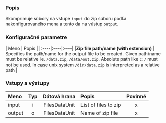 ### Popis

Skomprimuje súbory na vstupe `input` do zip súboru podľa nakonfigurovaného mena a tento da na vústup `output`.

### Konfiguračné parametre

| Meno | Popis |
|:----|:----|:----|
|**Zip file path/name (with extension)** | Specifies the path/name for the output file to be created. Given path/name must be relative ie. `/data.zip`, `/data/out.zip`. Absolute path like `c:/` must not be used. In case unix system `/dir/data.zip` is interpreted as a relative path |

### Vstupy a výstupy

|Meno |Typ | Dátová hrana | Popis | Povinné |
|:--------|:------:|:------:|:-------------|:---------------------:|
|input   |i| FilesDataUnit | List of files to zip |x|
|output  |o| FilesDataUnit | Name of zip file |x|
